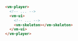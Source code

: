 ```html {5} title="example.html"
<vm-player>
  <!-- ... -->
  <vm-ui>
    <!-- ... -->
    <vm-skeleton></vm-skeleton>
  </vm-ui>
</vm-player>
```
